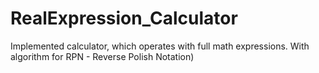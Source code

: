 # RealExpression_Calculator
Implemented calculator, which operates with full math expressions. With algorithm for RPN - Reverse Polish Notation)
